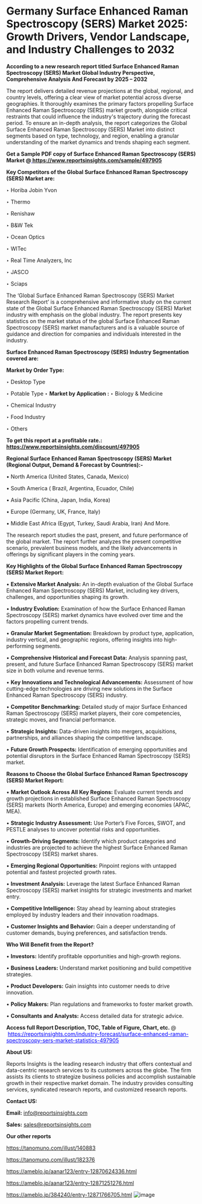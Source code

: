 # Germany Surface Enhanced Raman Spectroscopy (SERS) Market 2025: Growth Drivers, Vendor Landscape, and Industry Challenges to 2032

<strong>According to a new research report titled Surface Enhanced Raman Spectroscopy (SERS) Market Global Industry Perspective, Comprehensive Analysis And Forecast by 2025 – 2032</strong>

The report delivers detailed revenue projections at the global, regional, and country levels, offering a clear view of market potential across diverse geographies. It thoroughly examines the primary factors propelling Surface Enhanced Raman Spectroscopy (SERS) market growth, alongside critical restraints that could influence the industry's trajectory during the forecast period. To ensure an in-depth analysis, the report categorizes the Global Surface Enhanced Raman Spectroscopy (SERS) Market into distinct segments based on type, technology, and region, enabling a granular understanding of the market dynamics and trends shaping each segment.

<strong>Get a Sample PDF copy of Surface Enhanced Raman Spectroscopy (SERS) Market </strong><strong>@<a href=https://www.reportsinsights.com/sample/497905 style=color:#0000ff;> https://www.reportsinsights.com/sample/497905</a></strong></font>

<strong>Key Competitors of the Global Surface Enhanced Raman Spectroscopy (SERS) Market are:</strong>

‣ Horiba Jobin Yvon

‣ Thermo

‣ Renishaw

‣ B&W Tek

‣ Ocean Optics

‣ WITec

‣ Real Time Analyzers, Inc

‣ JASCO

‣ Sciaps

The ‘Global Surface Enhanced Raman Spectroscopy (SERS) Market Research Report’ is a comprehensive and informative study on the current state of the Global Surface Enhanced Raman Spectroscopy (SERS) Market industry with emphasis on the global industry. The report presents key statistics on the market status of the global Surface Enhanced Raman Spectroscopy (SERS) market manufacturers and is a valuable source of guidance and direction for companies and individuals interested in the industry.

<strong>Surface Enhanced Raman Spectroscopy (SERS) Industry Segmentation covered are:</strong>

<strong>Market by Order Type: </strong>

‣ Desktop Type

‣ Potable Type
‣ 
<strong>Market by Application :</strong>
‣ Biology & Medicine

‣ Chemical Industry

‣ Food Industry

‣ Others

<strong>To get this report at a profitable rate.: <a href=https://www.reportsinsights.com/discount/497905 style=color:#0000ff;>https://www.reportsinsights.com/discount/497905</a></strong></font>

<strong>Regional Surface Enhanced Raman Spectroscopy (SERS) Market (Regional Output, Demand &amp; Forecast by Countries):-</strong>

• North America (United States, Canada, Mexico)

• South America ( Brazil, Argentina, Ecuador, Chile)

• Asia Pacific (China, Japan, India, Korea)

• Europe (Germany, UK, France, Italy)

• Middle East Africa (Egypt, Turkey, Saudi Arabia, Iran) And More.

The research report studies the past, present, and future performance of the global market. The report further analyzes the present competitive scenario, prevalent business models, and the likely advancements in offerings by significant players in the coming years.

<strong>Key Highlights of the Global Surface Enhanced Raman Spectroscopy (SERS) Market Report:</strong>

• <strong>Extensive Market Analysis:</strong> An in-depth evaluation of the Global Surface Enhanced Raman Spectroscopy (SERS) Market, including key drivers, challenges, and opportunities shaping its growth.

• <strong>Industry Evolution:</strong> Examination of how the Surface Enhanced Raman Spectroscopy (SERS) market dynamics have evolved over time and the factors propelling current trends.

• <strong>Granular Market Segmentation:</strong> Breakdown by product type, application, industry vertical, and geographic regions, offering insights into high-performing segments.

• <strong>Comprehensive Historical and Forecast Data:</strong> Analysis spanning past, present, and future Surface Enhanced Raman Spectroscopy (SERS) market size in both volume and revenue terms.

• <strong>Key Innovations and Technological Advancements:</strong> Assessment of how cutting-edge technologies are driving new solutions in the Surface Enhanced Raman Spectroscopy (SERS) industry.

• <strong>Competitor Benchmarking:</strong> Detailed study of major Surface Enhanced Raman Spectroscopy (SERS) market players, their core competencies, strategic moves, and financial performance.

• <strong>Strategic Insights:</strong> Data-driven insights into mergers, acquisitions, partnerships, and alliances shaping the competitive landscape.

• <strong>Future Growth Prospects:</strong> Identification of emerging opportunities and potential disruptors in the Surface Enhanced Raman Spectroscopy (SERS) market.

<strong>Reasons to Choose the Global Surface Enhanced Raman Spectroscopy (SERS) Market Report:</strong>

• <strong>Market Outlook Across All Key Regions:</strong> Evaluate current trends and growth projections in established Surface Enhanced Raman Spectroscopy (SERS) markets (North America, Europe) and emerging economies (APAC, MEA).

• <strong>Strategic Industry Assessment:</strong> Use Porter’s Five Forces, SWOT, and PESTLE analyses to uncover potential risks and opportunities.

• <strong>Growth-Driving Segments:</strong> Identify which product categories and industries are projected to achieve the highest Surface Enhanced Raman Spectroscopy (SERS) market shares.

• <strong>Emerging Regional Opportunities:</strong> Pinpoint regions with untapped potential and fastest projected growth rates.

• <strong>Investment Analysis:</strong> Leverage the latest Surface Enhanced Raman Spectroscopy (SERS) market insights for strategic investments and market entry.

• <strong>Competitive Intelligence:</strong> Stay ahead by learning about strategies employed by industry leaders and their innovation roadmaps.

• <strong>Customer Insights and Behavior:</strong> Gain a deeper understanding of customer demands, buying preferences, and satisfaction trends.

<strong>Who Will Benefit from the Report?</strong>

• <strong>Investors:</strong> Identify profitable opportunities and high-growth regions.

• <strong>Business Leaders:</strong> Understand market positioning and build competitive strategies.

• <strong>Product Developers:</strong> Gain insights into customer needs to drive innovation.

• <strong>Policy Makers:</strong> Plan regulations and frameworks to foster market growth.

• <strong>Consultants and Analysts:</strong> Access detailed data for strategic advice.
</ul>
<strong>Access full Report Description, TOC, Table of Figure, Chart, etc. </strong>@  <a href=https://reportsinsights.com/industry-forecast/surface-enhanced-raman-spectroscopy-sers-market-statistics-497905 style=color:#0000ff;>https://reportsinsights.com/industry-forecast/surface-enhanced-raman-spectroscopy-sers-market-statistics-497905</a></font>

<strong><strong>About US</strong>:</strong>

Reports Insights is the leading research industry that offers contextual and data-centric research services to its customers across the globe. The firm assists its clients to strategize business policies and accomplish sustainable growth in their respective market domain. The industry provides consulting services, syndicated research reports, and customized research reports.

<strong>Contact US:</strong>

<p class=""""><b>Email:</b> <a href=mailto:info@reportsinsights.com>info@reportsinsights.com</a></p>
<p class=""""><b>Sales:</b> <a href=mailto:sales@reportsinsights.com>sales@reportsinsights.com</a></p>

<strong>Our other reports</strong>

<a href=https://tanomuno.com/illust/140883>https://tanomuno.com/illust/140883</a>

<a href=https://tanomuno.com/illust/182376>https://tanomuno.com/illust/182376</a>

<a href=https://ameblo.jp/aanar123/entry-12870624336.html>https://ameblo.jp/aanar123/entry-12870624336.html</a>

<a href=https://ameblo.jp/aanar123/entry-12871251276.html>https://ameblo.jp/aanar123/entry-12871251276.html</a>

<a href=https://ameblo.jp/384240/entry-12871766705.html>https://ameblo.jp/384240/entry-12871766705.html</a>
![image](https://github.com/user-attachments/assets/acf62198-6585-4d5a-bd50-4475e064bc5e)
